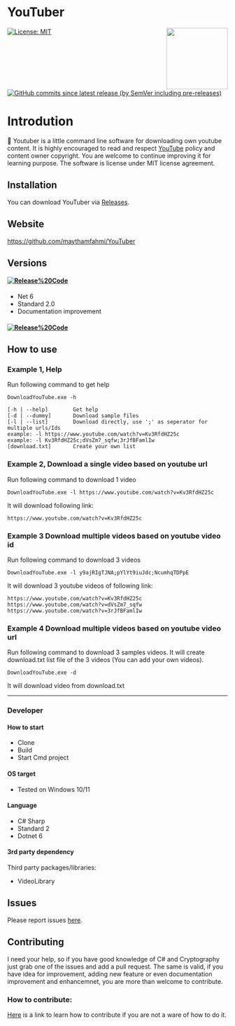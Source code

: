 # YouTuber

<a href="https://github.com/maythamfahmi/wet-extractor/blob/master/LICENSE">
    <img src="https://github.com/maythamfahmi/YouTuber/blob/master/logo.png" align="right" height="140" width="140" >
</a>

[![License: MIT](https://img.shields.io/badge/License-MIT-green.svg)](https://github.com/maythamfahmi/YouTuber/blob/master/LICENSE)
[![GitHub commits since latest release (by SemVer including pre-releases)](https://img.shields.io/github/commits-since/maythamfahmi/youtuber/v2.0.0-beta.0?include_prereleases)](https://github.com/maythamfahmi/YouTuber/releases/tag/v2.0.0-beta.0)


# Introdution
:rocket: Youtuber is a little command line software for downloading own youtube content. 
It is highly encouraged to read and respect [YouTube][1] policy and content owner copyright.
You are welcome to continue improving it for learning purpose.
The software is license under MIT license agreement.

## Installation

You can download YouTuber via [Releases](https://github.com/maythamfahmi/YouTuber/releases).

## Website

https://github.com/maythamfahmi/YouTuber

## Versions

#### [![Release%20Code](https://img.shields.io/badge/release%20code-v2.0.0.0-blue?style=social)](https://github.com/maythamfahmi/YouTuber/releases/tag/v2.0.0.0)
- Net 6
- Standard 2.0
- Documentation improvement

#### [![Release%20Code](https://img.shields.io/badge/release%20code-1.0.1-blue?style=social)](https://github.com/maythamfahmi/YouTuber/releases/tag/1.0.1)

## How to use

### Example 1, Help
Run following command to get help

```DownloadYouTube.exe -h```

```
[-h | --help]        Get help
[-d | --dummy]       Download sample files
[-l | --list]        Download directly, use ';' as seperator for multiple urls/Ids
example: -l https://www.youtube.com/watch?v=Kv3RfdHZ25c
example: -l Kv3RfdHZ25c;dVsZm7_sqfw;3rJfBFamlIw
[download.txt]       Create your own list
```

### Example 2, Download a single video based on youtube url
Run following command to download 1 video

```DownloadYouTube.exe -l https://www.youtube.com/watch?v=Kv3RfdHZ25c```

It will download following link:

```
https://www.youtube.com/watch?v=Kv3RfdHZ25c
```

### Example 3 Download multiple videos based on youtube video id
Run following command to download 3 videos

```DownloadYouTube.exe -l y9ajRIgTJNA;pYlYt9iuJdc;NcumhqTDPpE```

It will download 3 youtube videos of following link:

```
https://www.youtube.com/watch?v=Kv3RfdHZ25c
https://www.youtube.com/watch?v=dVsZm7_sqfw
https://www.youtube.com/watch?v=3rJfBFamlIw
```

### Example 4 Download multiple videos based on youtube video url
Run following command to download 3 samples videos. It will create download.txt list file of the 3 videos (You can add your own videos).

```DownloadYouTube.exe -d```

It will download video from download.txt

<hr />

### Developer

#### How to start
- Clone
- Build
- Start Cmd project

#### OS target
- Tested on Windows 10/11
#### Language
- C# Sharp
- Standard 2
- Dotnet 6
#### 3rd party dependency
Third party packages/libraries:
- VideoLibrary

## Issues

Please report issues [here](https://github.com/maythamfahmi/YouTuber/issues).

## Contributing

I need your help, so if you have good knowledge of C# and Cryptography just grab one of the issues and add a pull request.
The same is valid, if you have idea for improvement, adding new feature or even documentation improvement and enhancemnet, you are more than welcome to contribute.

### How to contribute:

[Here](https://www.dataschool.io/how-to-contribute-on-github/) is a link to learn how to contribute if you are not a ware of how to do it.


[1]: http://youtube.com
